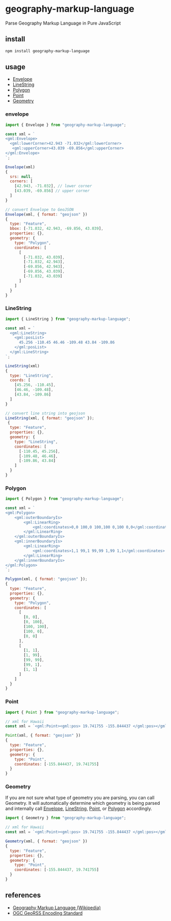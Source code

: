 # geography-markup-language
Parse Geography Markup Language in Pure JavaScript

## install
```bash
npm install geography-markup-language
```

## usage
- [Envelope](#envelope)
- [LineString](#linestring)
- [Polygon](#polygon)
- [Point](#point)
- [Geometry](#geometry)

### envelope
```js
import { Envelope } from "geography-markup-language";

const xml = `
<gml:Envelope>
  <gml:lowerCorner>42.943 -71.032</gml:lowerCorner>
   <gml:upperCorner>43.039 -69.856</gml:upperCorner>
</gml:Envelope>
`;

Envelope(xml)
{
  srs: null,
  corners: [
    [42.943, -71.032], // lower corner
    [43.039, -69.856] // upper corner
  ]
}

// convert Envelope to GeoJSON
Envelope(xml, { format: "geojson" })
{
  type: "Feature",
  bbox: [-71.032, 42.943, -69.856, 43.039],
  properties: {},
  geometry: {
    type: "Polygon",
    coordinates: [
      [
        [-71.032, 43.039],
        [-71.032, 42.943],
        [-69.856, 42.943],
        [-69.856, 43.039],
        [-71.032, 43.039]
      ]
    ]
  }
}
```

### LineString
```js
import { LineString } from "geography-markup-language";

const xml = `
  <gml:LineString>
    <gml:posList>
      45.256 -110.45 46.46 -109.48 43.84 -109.86
    </gml:posList>
  </gml:LineString>
`;

LineString(xml)
{
  type: "LineString",
  coords: [
    [45.256, -110.45],
    [46.46, -109.48],
    [43.84, -109.86]
  ]
}

// convert line string into geojson
LineString(xml, { format: "geojson" });
 {
  type: "Feature",
  properties: {},
  geometry: {
    type: "LineString",
    coordinates: [
      [-110.45, 45.256],
      [-109.48, 46.46],
      [-109.86, 43.84]
    ]
  }
}
```

### Polygon
```js
import { Polygon } from "geography-markup-language";

const xml = `
<gml:Polygon>
    <gml:outerBoundaryIs>
        <gml:LinearRing>
            <gml:coordinates>0,0 100,0 100,100 0,100 0,0</gml:coordinates>
        </gml:LinearRing>
    </gml:outerBoundaryIs>
    <gml:innerBoundaryIs>
        <gml:LinearRing>
            <gml:coordinates>1,1 99,1 99,99 1,99 1,1</gml:coordinates>
        </gml:LinearRing>
    </gml:innerBoundaryIs>
</gml:Polygon>
`;

Polygon(xml, { format: "geojson" });
{
  type: "Feature",
  properties: {},
  geometry: {
    type: "Polygon",
    coordinates: [
      [
        [0, 0],
        [0, 100],
        [100, 100],
        [100, 0],
        [0, 0]
      ],
      [
        [1, 1],
        [1, 99],
        [99, 99],
        [99, 1],
        [1, 1]
      ]
    ]
  }
}
```

### Point
```js
import { Point } from "geography-markup-language";

// xml for Hawaii
const xml = `<gml:Point><gml:pos> 19.741755 -155.844437 </gml:pos></gml:Point>`;

Point(xml, { format: "geojson" })
{
  type: "Feature",
  properties: {},
  geometry: {
    type: "Point",
    coordinates: [-155.844437, 19.741755]
  }
}
```

### Geometry
If you are not sure what type of geometry you are parsing, you can call Geometry.
It will automatically determine which geometry is being parsed and internally call [Envelope](#envelope), [LineString](#linestring), [Point](#point), or [Polygon](#Polygon) accordingly.
```js
import { Geometry } from "geography-markup-language";

// xml for Hawaii
const xml = `<gml:Point><gml:pos> 19.741755 -155.844437 </gml:pos></gml:Point>`;

Geometry(xml, { format: "geojson" })
{
  type: "Feature",
  properties: {},
  geometry: {
    type: "Point",
    coordinates: [-155.844437, 19.741755]
  }
}
```

## references
- [Geography Markup Language (Wikipedia)](https://en.wikipedia.org/wiki/Geography_Markup_Language)
- [OGC GeoRSS Encoding Standard](http://docs.ogc.org/cs/17-002r1/17-002r1.html)
